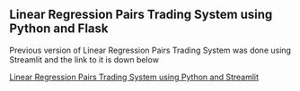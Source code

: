 ## Linear Regression Pairs Trading System using Python and Flask 

Previous version of Linear Regression Pairs Trading System was done using Streamlit and the link to it is down below

<a href="https://github.com/TanushMM/Linear_Regression_Pairs_Trading_System_Streamlit.git"><p>Linear Regression Pairs Trading System using Python and Streamlit</p></a>
